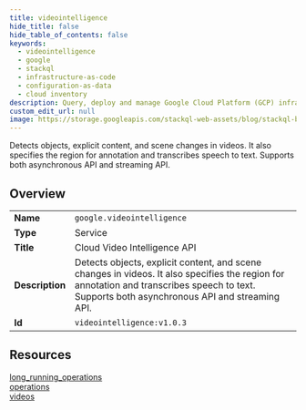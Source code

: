 ```yaml
---
title: videointelligence
hide_title: false
hide_table_of_contents: false
keywords:
  - videointelligence
  - google
  - stackql
  - infrastructure-as-code
  - configuration-as-data
  - cloud inventory
description: Query, deploy and manage Google Cloud Platform (GCP) infrastructure and resources using SQL
custom_edit_url: null
image: https://storage.googleapis.com/stackql-web-assets/blog/stackql-blog-post-featured-image.png
---
```

Detects objects, explicit content, and scene changes in videos. It also specifies the region for annotation and transcribes speech to text. Supports both asynchronous API and streaming API.  
    

## Overview
<table><tbody>
<tr><td><b>Name</b></td><td><code>google.videointelligence</code></td></tr>
<tr><td><b>Type</b></td><td>Service</td></tr>
<tr><td><b>Title</b></td><td>Cloud Video Intelligence API</td></tr>
<tr><td><b>Description</b></td><td>Detects objects, explicit content, and scene changes in videos. It also specifies the region for annotation and transcribes speech to text. Supports both asynchronous API and streaming API.</td></tr>
<tr><td><b>Id</b></td><td><code>videointelligence:v1.0.3</code></td></tr>
</tbody></table>

## Resources
<div class="row">
<div class="providerDocColumn">
<a href="/providers/google/videointelligence/long_running_operations/">long_running_operations</a><br />
<a href="/providers/google/videointelligence/operations/">operations</a><br />
</div>
<div class="providerDocColumn">
<a href="/providers/google/videointelligence/videos/">videos</a><br />
</div>
</div>
